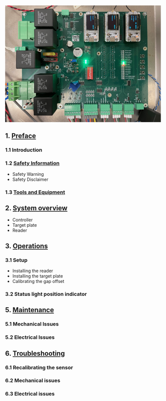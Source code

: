 ![RAR](assets/Board1.jpg)

## 1. [Preface](rar_preface.md)
### 1.1 Introduction
### 1.2 [Safety Information](rar_preface.md#safety_information)
* Safety Warning
* Safety Disclaimer
### 1.3 [Tools and Equipment](rar_preface.md#tools_and_equipment)

## 2. [System overview](rar_overview.md)
* Controller
* Target plate
* Reader

## 3. [Operations](rar_operations.md)
### 3.1 Setup
* Installing the reader
* Installing the target plate
* Calibrating the gap offset

### 3.2 Status light position indicator

## 5. [Maintenance](rar_maintenance.md)
### 5.1 Mechanical Issues
### 5.2 Electrical Issues

## 6. [Troubleshooting](rar_troubleshooting.md)
### 6.1 Recalibrating the sensor
### 6.2 Mechanical issues
### 6.3 Electrical issues

